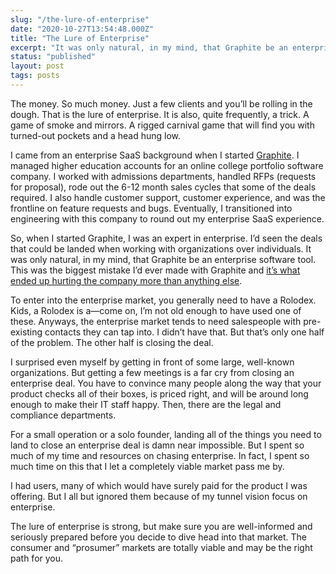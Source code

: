 ```yaml
---
slug: "/the-lure-of-enterprise"
date: "2020-10-27T13:54:48.000Z"
title: "The Lure of Enterprise"
excerpt: "It was only natural, in my mind, that Graphite be an enterprise software tool. This was the biggest mistake I’d ever made with Graphite and it’s what ended up hurting the company more than anything else."
status: "published"
layout: post
tags: posts
---
```

The money. So much money. Just a few clients and you’ll be rolling in the dough. That is the lure of enterprise. It is also, quite frequently, a trick. A game of smoke and mirrors. A rigged carnival game that will find you with turned-out pockets and a head hung low.

I came from an enterprise SaaS background when I started [Graphite](<https://graphitedocs.com>). I managed higher education accounts for an online college portfolio software company. I worked with admissions departments, handled RFPs (requests for proposal), rode out the 6-12 month sales cycles that some of the deals required. I also handle customer support, customer experience, and was the frontline on feature requests and bugs. Eventually, I transitioned into engineering with this company to round out my enterprise SaaS experience.

So, when I started Graphite, I was an expert in enterprise. I’d seen the deals that could be landed when working with organizations over individuals. It was only natural, in my mind, that Graphite be an enterprise software tool. This was the biggest mistake I’d ever made with Graphite and [it’s what ended up hurting the company more than anything else](<https://www.failory.com/interview/graphite-docs>).

To enter into the enterprise market, you generally need to have a Rolodex. Kids, a Rolodex is a—come on, I’m not old enough to have used one of these. Anyways, the enterprise market tends to need salespeople with pre-existing contacts they can tap into. I didn’t have that. But that’s only one half of the problem. The other half is closing the deal.

I surprised even myself by getting in front of some large, well-known organizations. But getting a few meetings is a far cry from closing an enterprise deal. You have to convince many people along the way that your product checks all of their boxes, is priced right, and will be around long enough to make their IT staff happy. Then, there are the legal and compliance departments.

For a small operation or a solo founder, landing all of the things you need to land to close an enterprise deal is damn near impossible. But I spent so much of my time and resources on chasing enterprise. In fact, I spent so much time on this that I let a completely viable market pass me by.

I had users, many of which would have surely paid for the product I was offering. But I all but ignored them because of my tunnel vision focus on enterprise.

The lure of enterprise is strong, but make sure you are well-informed and seriously prepared before you decide to dive head into that market. The consumer and “prosumer” markets are totally viable and may be the right path for you.


  